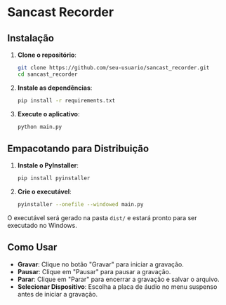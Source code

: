 # Sancast Recorder

## Instalação

1. **Clone o repositório**:
    ```bash
    git clone https://github.com/seu-usuario/sancast_recorder.git
    cd sancast_recorder
    ```

2. **Instale as dependências**:
    ```bash
    pip install -r requirements.txt
    ```

3. **Execute o aplicativo**:
    ```bash
    python main.py
    ```

## Empacotando para Distribuição

1. **Instale o PyInstaller**:
    ```bash
    pip install pyinstaller
    ```

2. **Crie o executável**:
    ```bash
    pyinstaller --onefile --windowed main.py
    ```

O executável será gerado na pasta `dist/` e estará pronto para ser executado no Windows.

## Como Usar

- **Gravar**: Clique no botão "Gravar" para iniciar a gravação.
- **Pausar**: Clique em "Pausar" para pausar a gravação.
- **Parar**: Clique em "Parar" para encerrar a gravação e salvar o arquivo.
- **Selecionar Dispositivo**: Escolha a placa de áudio no menu suspenso antes de iniciar a gravação.
